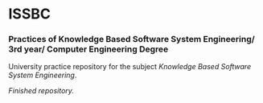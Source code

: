 # ISSBC
### Practices of Knowledge Based Software System Engineering/ 3rd year/ Computer Engineering Degree 

University practice repository for the subject *Knowledge Based Software System Engineering*.

*Finished repository.*  
